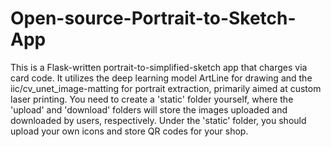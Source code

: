# Open-source-Portrait-to-Sketch-App
This is a Flask-written portrait-to-simplified-sketch app that charges via card code. It utilizes the deep learning model ArtLine for drawing and the iic/cv_unet_image-matting for portrait extraction, primarily aimed at custom laser printing. You need to create a 'static' folder yourself, where the 'upload' and 'download' folders will store the images uploaded and downloaded by users, respectively. Under the 'static' folder, you should upload your own icons and store QR codes for your shop.
